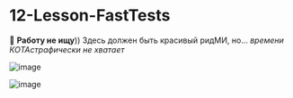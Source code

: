# 12-Lesson-FastTests
💙
**Работу не ищу**))
Здесь должен быть красивый ридМИ, но...
_времени КОТАстрафически не хватает_

![image](https://user-images.githubusercontent.com/68104911/126380789-9fbddfeb-9f90-468d-84b2-7974177c6c5f.png)

![image](https://user-images.githubusercontent.com/68104911/126380981-f0199791-f3a8-4559-8b50-298407469a3c.png)

